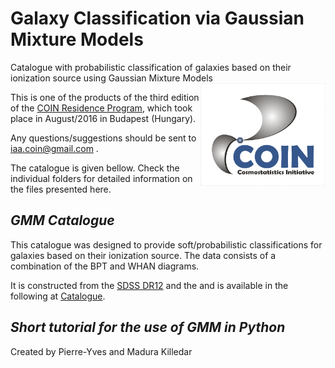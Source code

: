# Galaxy Classification via Gaussian Mixture Models
Catalogue with probabilistic classification of galaxies based on their ionization source using Gaussian Mixture Models <img  align="right" src="https://raw.githubusercontent.com/COINtoolbox/photoz_catalogues/master/images/coin.png" width="200">

This is one of the products of the third edition of the [COIN Residence Program](http://iaacoin.wix.com/crp2016), which took place in August/2016 in Budapest (Hungary). 

Any questions/suggestions should be sent to iaa.coin@gmail.com .

The catalogue  is given bellow. Check the individual folders for detailed information on the files presented here. 

## *GMM Catalogue* 


This catalogue was designed to provide soft/probabilistic classifications for galaxies based on their ionization source. The data consists of a combination of the BPT and WHAN diagrams. 

It is constructed from the [SDSS DR12](http://www.sdss.org/dr12/) and the and is available in the following at  [Catalogue](http://linc.tw/). 

## *Short tutorial for the use of GMM in Python*

Created by Pierre-Yves and Madura Killedar
